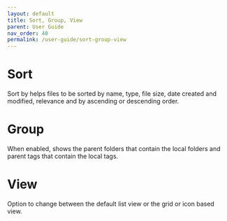 ```yaml
---
layout: default
title: Sort, Group, View
parent: User Guide
nav_order: 40
permalink: /user-guide/sort-group-view
---
```


# Sort
Sort by helps files to be sorted by name, type, file size, date created and modified, relevance and by ascending or descending order.

# Group
When enabled, shows the parent folders that contain the local folders and parent tags that contain the local tags.

# View
Option to change between the default list view or the grid or icon based view.
